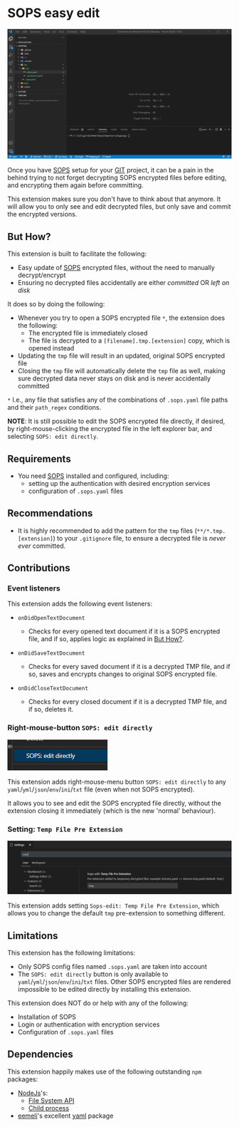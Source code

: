 # SOPS easy edit

![SOPS edit use gif](https://raw.githubusercontent.com/shipitsmarter/vscode-sops-edit/main/img/sops_edit_use_gif.gif)

Once you have [SOPS](https://github.com/mozilla/sops) setup for your [GIT](https://git-scm.com/) project, it can be a pain in the behind trying to not forget decrypting SOPS encrypted files before editing, and encrypting them again before committing.

This extension makes sure you don't have to think about that anymore. It will allow you to only see and edit decrypted files, but only save and commit the encrypted versions.

## But How?

This extension is built to facilitate the following:
- Easy update of [SOPS](https://github.com/mozilla/sops) encrypted files, without the need to manually decrypt/encrypt
- Ensuring no decrypted files accidentally are either _committed_ OR _left on disk_

It does so by doing the following:
- Whenever you try to open a SOPS encrypted file `*`, the extension does the following:
  - The encrypted file is immediately closed
  - The file is decrypted to a `[filename].tmp.[extension]` copy, which is opened instead
- Updating the `tmp` file will result in an updated, original SOPS encrypted file
- Closing the `tmp` file will automatically delete the `tmp` file as well, making sure decrypted data never stays on disk and is never accidentally committed

`*` I.e., any file that satisfies any of the combinations of `.sops.yaml` file paths and their `path_regex` conditions.

**NOTE**: It is still possible to edit the SOPS encrypted file directly, if desired, by right-mouse-clicking the encrypted file in the left explorer bar, and selecting `SOPS: edit directly`.

## Requirements
- You need [SOPS](https://github.com/mozilla/sops) installed and configured, including:
  - setting up the authentication with desired encryption services
  - configuration of `.sops.yaml` files

## Recommendations
- It is highly recommended to add the pattern for the `tmp` files (`**/*.tmp.[extension]`) to your `.gitignore` file, to ensure a decrypted file is *never ever* committed.

## Contributions

### Event listeners
This extension adds the following event listeners:
- `onDidOpenTextDocument` 
  - Checks for every opened text document if it is a SOPS encrypted file, and if so, applies logic as explained in [But How?](#but-how).

- `onDidSaveTextDocument`
  - Checks for every saved document if it is a decrypted TMP file, and if so, saves and encrypts changes to original SOPS encrypted file.

- `onDidCloseTextDocument`
  - Checks for every closed document if it is a decrypted TMP file, and if so, deletes it.

### Right-mouse-button `SOPS: edit directly`

![SOPS edit directly](https://raw.githubusercontent.com/shipitsmarter/vscode-sops-edit/main/img/sops_edit_directly.png)

This extension adds right-mouse-menu button `SOPS: edit directly` to any `yaml`/`yml`/`json`/`env`/`ini`/`txt` file (even when not SOPS encrypted).

It allows you to see and edit the SOPS encrypted file directly, without the extension closing it immediately (which is the new 'normal' behaviour).

### Setting: `Temp File Pre Extension`

![Setting: tmp file pre extension](https://raw.githubusercontent.com/shipitsmarter/vscode-sops-edit/main/img/setting_temp_file_pre_extension.png.png)

This extension adds setting `Sops-edit: Temp File Pre Extension`, which allows you to change the default `tmp` pre-extension to something different.


## Limitations
This extension has the following limitations:
- Only SOPS config files named `.sops.yaml` are taken into account
- The `SOPS: edit directly` button is only available to `yaml`/`yml`/`json`/`env`/`ini`/`txt` files. Other SOPS encrypted files are rendered impossible to be edited directly by installing this extension.

This extension does NOT do or help with any of the following:
- Installation of SOPS
- Login or authentication with encryption services
- Configuration of `.sops.yaml` files

## Dependencies
This extension happily makes use of the following outstanding `npm` packages:
- [NodeJs](https://nodejs.org/en/)'s:
  - [File System API](https://nodejs.org/api/fs.html)
  - [Child process](https://nodejs.org/api/child_process.html)
- [eemeli](https://www.npmjs.com/~eemeli)'s excellent [yaml](https://www.npmjs.com/package/yaml) package